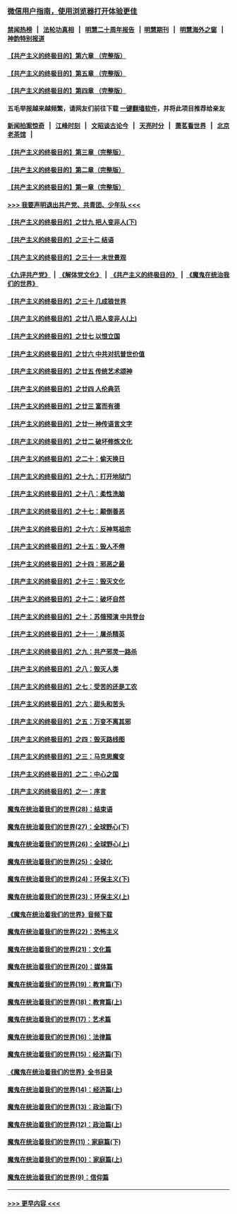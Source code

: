 ### [微信用户指南，使用浏览器打开体验更佳](https://github.com/gfw-breaker/banned-news1/blob/master/indexes/wechat-guide.md?t=0)
#### [禁闻热榜](热点新闻.md?t=0)  &nbsp;&nbsp;|&nbsp;&nbsp; [法轮功真相](https://github.com/gfw-breaker/truth/blob/master/README.md?t=0) &nbsp;&nbsp;|&nbsp;&nbsp; [明慧二十周年报告](https://github.com/gfw-breaker/mh-reports/blob/master/README.md?t=0) &nbsp;&nbsp;|&nbsp;&nbsp;[明慧期刊](https://github.com/gfw-breaker/mh-qikan) &nbsp;&nbsp;|&nbsp;&nbsp; [明慧海外之窗](https://github.com/gfw-breaker/mh-news/blob/master/README.md?t=0) &nbsp;&nbsp;|&nbsp;&nbsp; [神韵特别报道](https://github.com/gfw-breaker/mh-news/blob/master/shenyun.md?t=0)
#### [【共产主义的终极目的】第六章 （完整版）](../pages/nsc422/n11428913.md?t=02150311) 
#### [【共产主义的终极目的】第五章 （完整版）](../pages/nsc422/n11428912.md?t=02150311) 
#### [【共产主义的终极目的】第四章 （完整版）](../pages/nsc422/n11428907.md?t=02150311) 
#### 五毛举报越来越频繁，请网友们前往下载 [一键翻墙软件](https://github.com/gfw-breaker/ssr-accounts)，并将此项目推荐给亲友
#### [新闻拍案惊奇](https://github.com/gfw-breaker/banned-news1/blob/master/pages/link4.md) &nbsp;&nbsp;|&nbsp;&nbsp; [江峰时刻](https://github.com/gfw-breaker/banned-news1/blob/master/pages/link4.md) &nbsp;&nbsp;|&nbsp;&nbsp; [文昭谈古论今](https://github.com/gfw-breaker/banned-news1/blob/master/pages/link4.md) &nbsp;&nbsp;|&nbsp;&nbsp; [天亮时分](https://github.com/gfw-breaker/banned-news1/blob/master/pages/link4.md) &nbsp;&nbsp;|&nbsp;&nbsp; [萧茗看世界](https://github.com/gfw-breaker/banned-news1/blob/master/pages/link4.md) &nbsp;&nbsp;|&nbsp;&nbsp; [北京老茶馆](https://github.com/gfw-breaker/banned-news1/blob/master/pages/link4.md) &nbsp;&nbsp;|&nbsp;&nbsp; 
#### [【共产主义的终极目的】第三章（完整版）](../pages/nsc422/n11428848.md?t=02150311) 
#### [【共产主义的终极目的】第二章（完整版）](../pages/nsc422/n11428831.md?t=02150311) 
#### [【共产主义的终极目的】第一章（完整版）](../pages/nsc422/n11417651.md?t=02150311) 
#### [>>> 我要声明退出共产党、共青团、少年队 <<<](https://github.com/begood0513/goodnews/blob/master/quit/letter.md) 
#### [【共产主义的终极目的】之廿九 把人变非人(下)](../pages/nsc422/n11344140.md?t=02150311) 
#### [【共产主义的终极目的】之三十二 结语](../pages/nsc422/n11360535.md?t=02150311) 
#### [【共产主义的终极目的】之三十一 末世景观](../pages/nsc422/n11351129.md?t=02150311) 
#### [《九评共产党》](https://github.com/begood0513/9ping.md/blob/master/README.md) &nbsp;|&nbsp; [《解体党文化》](../../../../jtdwh.md/blob/master/README.md)  &nbsp;|&nbsp; [《共产主义的终极目的》](../../../../gczydzjmd.md/blob/master/README.md) &nbsp;|&nbsp; [《魔鬼在统治我们的世界》](../../../../mgztzwmdsj.md/blob/master/README.md) 
#### [【共产主义的终极目的】之三十 几成狼世界](../pages/nsc422/n11348280.md?t=02150311) 
#### [【共产主义的终极目的】之廿八 把人变非人(上)](../pages/nsc422/n11340492.md?t=02150311) 
#### [【共产主义的终极目的】之廿七 以恨立国](../pages/nsc422/n11336944.md?t=02150311) 
#### [【共产主义的终极目的】之廿六 中共对抗普世价值](../pages/nsc422/n11324785.md?t=02150311) 
#### [【共产主义的终极目的】之廿五 传统艺术颂神](../pages/nsc422/n11296396.md?t=02150311) 
#### [【共产主义的终极目的】之廿四 人伦典范](../pages/nsc422/n11296397.md?t=02150311) 
#### [【共产主义的终极目的】之廿三 富而有德](../pages/nsc422/n11283598.md?t=02150311) 
#### [【共产主义的终极目的】之廿一 神传语言文字](../pages/nsc422/n11263265.md?t=02150311) 
#### [【共产主义的终极目的】之廿二 破坏修炼文化](../pages/nsc422/n11245728.md?t=02150311) 
#### [【共产主义的终极目的】之二十：偷天换日](../pages/nsc422/n11238846.md?t=02150311) 
#### [【共产主义的终极目的】之十九：打开地狱门](../pages/nsc422/n11206376.md?t=02150311) 
#### [【共产主义的终极目的】之十八：柔性洗脑](../pages/nsc422/n11199994.md?t=02150311) 
#### [【共产主义的终极目的】之十七：颠倒善恶](../pages/nsc422/n11179782.md?t=02150311) 
#### [【共产主义的终极目的】之十六：反神骂祖宗](../pages/nsc422/n11166798.md?t=02150311) 
#### [【共产主义的终极目的】之十五：毁人不倦](../pages/nsc422/n11166792.md?t=02150311) 
#### [【共产主义的终极目的】之十四：邪恶之最](../pages/nsc422/n11150249.md?t=02150311) 
#### [【共产主义的终极目的】之十三：毁灭文化](../pages/nsc422/n11135227.md?t=02150311) 
#### [【共产主义的终极目的】之十二：破坏自然](../pages/nsc422/n11135214.md?t=02150311) 
#### [【共产主义的终极目的】之十：苏俄预演 中共登台](../pages/nsc422/n11118424.md?t=02150311) 
#### [【共产主义的终极目的】之十一：屠杀精英](../pages/nsc422/n11118442.md?t=02150311) 
#### [【共产主义的终极目的】之九：共产邪灵一路杀](../pages/nsc422/n11114139.md?t=02150311) 
#### [【共产主义的终极目的】之八：毁灭人类](../pages/nsc422/n11108503.md?t=02150311) 
#### [【共产主义的终极目的】之七：受苦的还是工农](../pages/nsc422/n11101809.md?t=02150311) 
#### [【共产主义的终极目的】之六：甜头和苦头](../pages/nsc422/n11096971.md?t=02150311) 
#### [【共产主义的终极目的】之五：万变不离其邪](../pages/nsc422/n11091285.md?t=02150311) 
#### [【共产主义的终极目的】之四：毁灭路线图](../pages/nsc422/n11086284.md?t=02150311) 
#### [【共产主义的终极目的】之三：马克思魔变](../pages/nsc422/n11061941.md?t=02150311) 
#### [【共产主义的终极目的】之二：中心之国](../pages/nsc422/n11047728.md?t=02150311) 
#### [【共产主义的终极目的】之一：序言](../pages/nsc422/n11086077.md?t=02150311) 
#### [魔鬼在统治着我们的世界(28)：结束语](../pages/nsc422/n10936246.md?t=02150311) 
#### [魔鬼在统治着我们的世界(27)：全球野心(下)](../pages/nsc422/n10928319.md?t=02150311) 
#### [魔鬼在统治着我们的世界(26)：全球野心(上)](../pages/nsc422/n10900318.md?t=02150311) 
#### [魔鬼在统治着我们的世界(25)：全球化](../pages/nsc422/n10788205.md?t=02150311) 
#### [魔鬼在统治着我们的世界(24)：环保主义(下)](../pages/nsc422/n10695307.md?t=02150311) 
#### [魔鬼在统治着我们的世界(23)：环保主义(上)](../pages/nsc422/n10688613.md?t=02150311) 
#### [《魔鬼在统治着我们的世界》音频下载](../pages/nsc422/n10635553.md?t=02150311) 
#### [魔鬼在统治着我们的世界(22)：恐怖主义](../pages/nsc422/n10614727.md?t=02150311) 
#### [魔鬼在统治着我们的世界(21)：文化篇](../pages/nsc422/n10597706.md?t=02150311) 
#### [魔鬼在统治着我们的世界(20)：媒体篇](../pages/nsc422/n10586579.md?t=02150311) 
#### [魔鬼在统治着我们的世界(19)：教育篇(下)](../pages/nsc422/n10564808.md?t=02150311) 
#### [魔鬼在统治着我们的世界(18)：教育篇(上)](../pages/nsc422/n10526970.md?t=02150311) 
#### [魔鬼在统治着我们的世界(17)：艺术篇](../pages/nsc422/n10499093.md?t=02150311) 
#### [魔鬼在统治着我们的世界(16)：法律篇](../pages/nsc422/n10485969.md?t=02150311) 
#### [魔鬼在统治着我们的世界(15)：经济篇(下)](../pages/nsc422/n10469975.md?t=02150311) 
#### [《魔鬼在统治着我们的世界》全书目录](../pages/nsc422/n10464261.md?t=02150311) 
#### [魔鬼在统治着我们的世界(14)：经济篇(上)](../pages/nsc422/n10457370.md?t=02150311) 
#### [魔鬼在统治着我们的世界(13)：政治篇(下)](../pages/nsc422/n10448270.md?t=02150311) 
#### [魔鬼在统治着我们的世界(12)：政治篇(上)](../pages/nsc422/n10444576.md?t=02150311) 
#### [魔鬼在统治着我们的世界(11)：家庭篇(下)](../pages/nsc422/n10440961.md?t=02150311) 
#### [魔鬼在统治着我们的世界(10)：家庭篇(上)](../pages/nsc422/n10435448.md?t=02150311) 
#### [魔鬼在统治着我们的世界(9)：信仰篇](../pages/nsc422/n10432159.md?t=02150311) 

----
#### [ >>> 更早内容 <<< ](../indexes/nsc422-earlier.md)
